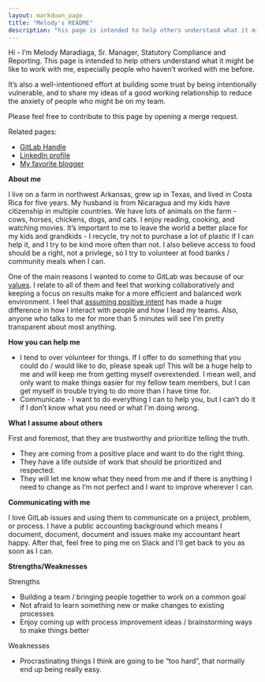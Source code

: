 ```yaml
---
layout: markdown_page
title: "Melody's README"
description: "his page is intended to help others understand what it might be like to work with Melody Maradiaga, Sr. Manager, Statutory Compliance and Reporting"
---
```


Hi - I’m Melody Maradiaga, Sr. Manager, Statutory Compliance and Reporting. This page is intended to help others understand what it might be like to work with me, especially people who haven’t worked with me before.

It’s also a well-intentioned effort at building some trust by being intentionally vulnerable, and to share my ideas of a good working relationship to reduce the anxiety of people who might be on my team.

Please feel free to contribute to this page by opening a merge request.

Related pages:

- [GitLab Handle](https://gitlab.com/mmaradiaga)
- [LinkedIn profile](https://www.linkedin.com/in/melodymaradiaga/)
- [My favorite blogger](https://bethwoolsey.com/)

**About me**

I live on a farm in northwest Arkansas, grew up in Texas, and lived in Costa Rica for five years.  My husband is from Nicaragua and my kids have citizenship in multiple countries.  We have lots of animals on the farm - cows, horses, chickens, dogs, and cats.  I enjoy reading, cooking, and watching movies.  It’s important to me to leave the world a better place for my kids and grandkids - I recycle, try not to purchase a lot of plastic if I can help it, and I try to be kind more often than not.  I also believe access to food should be a right, not a privlege, so I try to volunteer at food banks / community meals when I can.

One of the main reasons I wanted to come to GitLab was because of our [values](https://handbook.gitlab.com/handbook/values/).  I relate to all of them and feel that working collaboratively and keeping a focus on results make for a more efficient and balanced work environment.  I feel that [assuming positive intent](handbook.gitlab.com/handbook/values/#assume-positive-intent) has made a huge difference in how I interact with people and how I lead my teams.  Also, anyone who talks to me for more than 5 minutes will see I'm pretty transparent about most anything.

**How you can help me**

- I tend to over volunteer for things.  If I offer to do something that you could do / would like to do, please speak up!  This will be a huge help to me and will keep me from getting myself overextended.  I mean well, and only want to make things easier for my fellow team members, but I can get myself in trouble trying to do more than I have time for.
- Communicate - I want to do everything I can to help you, but I can’t do it if I don’t know what you need or what I'm doing wrong.

**What I assume about others**

First and foremost, that they are trustworthy and prioritize telling the truth.
- They are coming from a positive place and want to do the right thing.
- They have a life outside of work that should be prioritized and respected.
- They will let me know what they need from me and if there is anything I need to change as I’m not perfect and I want to improve wherever I can.

**Communicating with me**

I love GitLab issues and using them to communicate on a project, problem, or process.  I have a public accounting background which means I document, document, document and issues make my accountant heart happy.  After that, feel free to ping me on Slack and I'll get back to you as soon as I can.

**Strengths/Weaknesses**

Strengths

- Building a team / bringing people together to work on a common goal
- Not afraid to learn something new or make changes to existing processes
- Enjoy coming up with process improvement ideas / brainstorming ways to make things better

Weaknesses

- Procrastinating things I think are going to be “too hard”, that normally end up being really easy.
